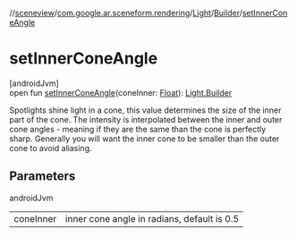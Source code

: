 //[sceneview](../../../../index.md)/[com.google.ar.sceneform.rendering](../../index.md)/[Light](../index.md)/[Builder](index.md)/[setInnerConeAngle](set-inner-cone-angle.md)

# setInnerConeAngle

[androidJvm]\
open fun [setInnerConeAngle](set-inner-cone-angle.md)(coneInner: [Float](https://kotlinlang.org/api/latest/jvm/stdlib/kotlin/-float/index.html)): [Light.Builder](index.md)

Spotlights shine light in a cone, this value determines the size of the inner part of the cone. The intensity is interpolated between the inner and outer cone angles - meaning if they are the same than the cone is perfectly sharp. Generally you will want the inner cone to be smaller than the outer cone to avoid aliasing.

## Parameters

androidJvm

| | |
|---|---|
| coneInner | inner cone angle in radians, default is 0.5 |
